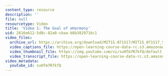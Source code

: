 ```yaml
---
content_type: resource
description: ''
file: null
resourcetype: Video
title: 'Video 1: The Goal of eHarmony'
uid: 2616e612-5d8c-82a0-cbaa-b8b3829716c1
video_files:
  archive_url: https://archive.org/download/MIT15.071S17/MIT15_071S17_Session_9.3.01_300k.mp4
  video_captions_file: https://open-learning-course-data-rc.s3.amazonaws.com/15-071-the-analytics-edge-spring-2017/723cbbba5ef052159c2ca41eb711bd2b_suHTm7R7kfQ.vtt
  video_thumbnail_file: https://img.youtube.com/vi/suHTm7R7kfQ/default.jpg
  video_transcript_file: https://open-learning-course-data-rc.s3.amazonaws.com/15-071-the-analytics-edge-spring-2017/9fbb174f9fac5aa0fb49a7bc4cf310e4_suHTm7R7kfQ.pdf
video_metadata:
  youtube_id: suHTm7R7kfQ
---
```

